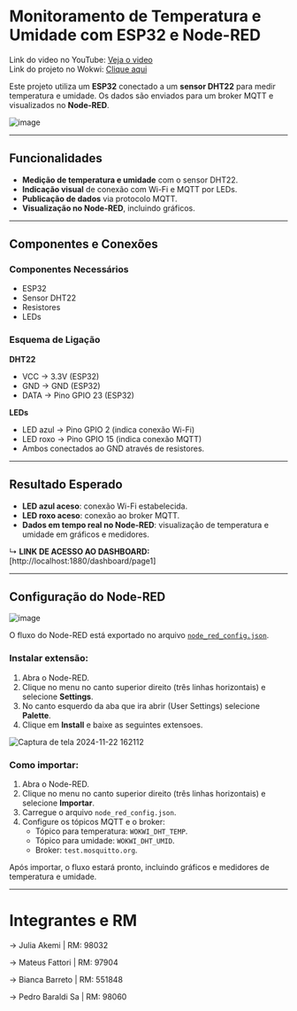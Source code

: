 # Monitoramento de Temperatura e Umidade com ESP32 e Node-RED
Link do video no YouTube: [Veja o video](https://youtu.be/3wKFTkyPAas)  
Link do projeto no Wokwi: [Clique aqui](https://wokwi.com/projects/414485137960169473) 

Este projeto utiliza um **ESP32** conectado a um **sensor DHT22** para medir temperatura e umidade. Os dados são enviados para um broker MQTT e visualizados no **Node-RED**.

![image](https://github.com/user-attachments/assets/3eeb27c5-dd93-484e-ae5c-7fa9d2ced43d)

---

## Funcionalidades

- **Medição de temperatura e umidade** com o sensor DHT22.  
- **Indicação visual** de conexão com Wi-Fi e MQTT por LEDs.  
- **Publicação de dados** via protocolo MQTT.  
- **Visualização no Node-RED**, incluindo gráficos.

---

## Componentes e Conexões

### Componentes Necessários

- ESP32  
- Sensor DHT22  
- Resistores  
- LEDs  

### Esquema de Ligação  

**DHT22**  
- VCC → 3.3V (ESP32)  
- GND → GND (ESP32)  
- DATA → Pino GPIO 23 (ESP32)  

**LEDs**  
- LED azul → Pino GPIO 2 (indica conexão Wi-Fi)  
- LED roxo → Pino GPIO 15 (indica conexão MQTT)  
- Ambos conectados ao GND através de resistores.  

---

## Resultado Esperado  

- **LED azul aceso**: conexão Wi-Fi estabelecida.  
- **LED roxo aceso**: conexão ao broker MQTT.  
- **Dados em tempo real no Node-RED**: visualização de temperatura e umidade em gráficos e medidores.

↳ **LINK DE ACESSO AO DASHBOARD:** [http://localhost:1880/dashboard/page1]  


---

## Configuração do Node-RED  

![image](https://github.com/user-attachments/assets/05b1346e-2264-4496-9fd1-422649eddc0d)

O fluxo do Node-RED está exportado no arquivo [`node_red_config.json`](https://github.com/pedrobaraldi/GS-IoT/blob/main/node_red_config.json).  

### Instalar extensão:
1. Abra o Node-RED.
2. Clique no menu no canto superior direito (três linhas horizontais) e selecione **Settings**.
3. No canto esquerdo da aba que ira abrir (User Settings) selecione **Palette**.
4. Clique em **Install** e baixe as seguintes extensoes.

  ![Captura de tela 2024-11-22 162112](https://github.com/user-attachments/assets/e9407bf2-6c21-4bc5-8434-a8c6ab414706)


### Como importar:    
1. Abra o Node-RED.  
2. Clique no menu no canto superior direito (três linhas horizontais) e selecione **Importar**.  
3. Carregue o arquivo `node_red_config.json`.  
4. Configure os tópicos MQTT e o broker:
   - Tópico para temperatura: `WOKWI_DHT_TEMP`.  
   - Tópico para umidade: `WOKWI_DHT_UMID`.  
   - Broker: `test.mosquitto.org`.  

Após importar, o fluxo estará pronto, incluindo gráficos e medidores de temperatura e umidade.  

---
# Integrantes e RM
-> Julia Akemi | RM: 98032

-> Mateus Fattori | RM: 97904 

-> Bianca Barreto | RM: 551848

-> Pedro Baraldi Sa | RM: 98060
